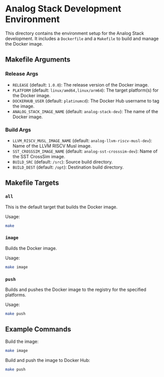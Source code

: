 # Analog Stack Development Environment

This directory contains the environment setup for the Analog Stack development. It includes a `Dockerfile` and a `Makefile` to build and manage the Docker image.

## Makefile Arguments

### Release Args
- `RELEASE` (default: `1.0.0`): The release version of the Docker image.
- `PLATFORM` (default: `linux/amd64,linux/arm64`): The target platform(s) for the Docker image.
- `DOCKERHUB_USER` (default: `platinumcd`): The Docker Hub username to tag the image.
- `ANALOG_STACK_IMAGE_NAME` (default: `analog-stack-dev`): The name of the Docker image.

### Build Args
- `LLVM_RISCV_MUSL_IMAGE_NAME` (default: `analog-llvm-riscv-musl-dev`): Name of the LLVM RISCV Musl image.
- `SST_CROSSSIM_IMAGE_NAME` (default: `analog-sst-crosssim-dev`): Name of the SST CrossSim image.
- `BUILD_SRC` (default: `/src`): Source build directory.
- `BUILD_DEST` (default: `/opt`): Destination build directory.

## Makefile Targets

### `all`
This is the default target that builds the Docker image.

Usage:
```bash
make
```

### `image`
Builds the Docker image.

Usage:
```bash
make image
```

### `push`
Builds and pushes the Docker image to the registry for the specified platforms.

Usage:
```bash
make push
```

## Example Commands

Build the image:
```bash
make image
```

Build and push the image to Docker Hub:
```bash
make push
```
